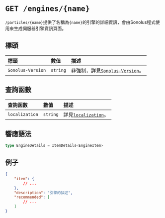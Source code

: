 # `GET /engines/{name}`

`/particles/{name}`提供了名稱為`{name}`的引擎的詳細資訊，會由Sonolus程式使用來生成伺服器引擎資訊頁面。

## 標頭

標頭 | 數值 | 描述
:-- | :-- | :--
`Sonolus-Version` | `string` | 非強制，詳見[`Sonolus-Version`](../headers/sonolus-version)。

## 查詢函數

查詢函數 | 數值 | 描述
:-- | :-- | :--
`localization` | `string` | 詳見[`localization`](../query-parameters/localization)。

## 響應語法

```ts
type EngineDetails = ItemDetails<EngineItem>
```

## 例子

```json
{
    "item": {
        // ...
    },
    "description": "引擎的描述",
    "recommended": [
        // ...
    ]
}
```
